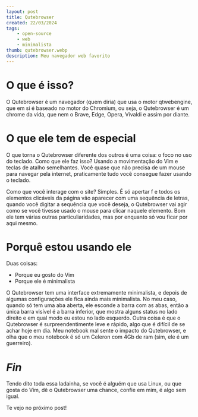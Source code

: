 ```yaml
---
layout: post
title: Qutebrowser
created: 22/03/2024
tags:
    - open-source
    - web
    - minimalista
thumb: qutebrowser.webp
description: Meu navegador web favorito
---
```


# O que é isso?
O Qutebrowser é um navegador (quem diria) que usa o
motor qtwebengine, que em si é baseado no motor do Chromium, ou seja, o
Qutebrowser é um chrome da vida, que nem o Brave, Edge, Opera, Vivaldi e assim
por diante.

# O que ele tem de especial
O que torna o
Qutebrowser diferente dos outros é uma coisa: o foco no uso do teclado.
Como que ele faz isso? Usando a movimentação do Vim e teclas de atalho
semelhantes. Você quase que não precisa de um mouse para navegar pela internet,
praticamente tudo você consegue fazer usando o teclado.

Como que você
interage com o site? Simples. É só apertar f e todos os elementos clicáveis da
página vão aparecer com uma sequência de letras, quando você digitar a
sequência que você deseja, o Qutebrowser vai agir como se você tivesse usado o
mouse para clicar naquele elemento.
Bom ele tem várias outras
particuliaridades, mas por enquanto só vou ficar por aqui mesmo.

# Porquê estou usando ele
Duas coisas:

- Porque eu gosto do Vim
- Porque ele é minimalista

O Qutebrowser tem uma
interface extremamente minimalista, e depois de algumas configurações ele fica
ainda mais minimalista. No meu caso, quando só tem uma aba aberta, ele esconde
a barra com as abas, então a única barra visível é a barra inferior, que mostra
alguns status no lado direito e em qual modo eu estou no lado esquerdo.
Outra coisa é que o Qutebrowser é surpreendentimente leve e rápido, algo
que é difícil de se achar hoje em dia. Meu notebook mal sente o impacto do
Qutebrowser, e olha que o meu notebook é só um Celeron com 4Gb de ram (sim, ele
é um guerreiro).

# _Fin_
Tendo dito toda essa ladainha, se
você é alguém que usa Linux, ou que gosta do Vim, dê o Qutebrowser uma chance,
confie em mim, é algo sem igual.

Te vejo no próximo post!
